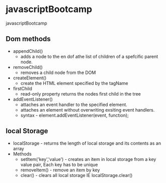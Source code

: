# javascriptBootcamp
javascriptBootcamp

## Dom methods

* appendChild()
  * adds a node to the en dof athe list of children of a spefcific parent node.
* removeChild()
  * removes a child node from the DOM
* createElement()
  * create the HTML element specified by the tagName
* firstChild
  * read-only property returns the nodes first child in the tree
* addEventListener()
  * attaches an event handler to the specified element.
  * attaches an element without overwriting exsiting event handlers.
  * syntax - element.addEventListener(event, function);

## local Storage

* localStorage - returns the length of local storage and its contents as an array
* Methods
  * setItem('key','value') - creates an item in local storage from a key value pair, Each key has to be unique 
  * removeItem() - remove an item by key
  * clear() - clears all local storage IE localStorage.clear()